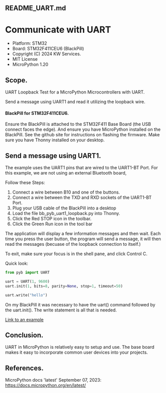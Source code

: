 ## README_UART.md
# Communicate with UART

* Platform: STM32
* Board: STM32F411CEU6 (BlackPill)
* Copyright (C) 2024 KW Services.
* MIT License
* MicroPython 1.20

## Scope.

UART Loopback Test for a MicroPython Microcontrollers with UART.

Send a message using UART1 and read it utilizing the loopback wire.

#### BlackPill for STM32F411CEU6.

Ensure the BlackPill is attached to the STM32F411 Base Board (the USB connect faces the edge).
And ensure you have MicroPython installed on the BlackPill.  See the github site for instructions
on flashing the firmware.  Make sure you have Thonny installed on your desktop.

## Send a message using UART1.

The example uses the UART1 pins that are wired to the UART1-BT Port.
For this example, we are not using an external Bluetooth board,

Follow these Steps:
1) Connect a wire between B10 and one of the buttons.
2) Connect a wire between the TXD and RXD sockets of the UART1-BT Port.
3) Plug your USB cable of the BlackPill into a desktop
4) Load the file bb_pyb_uart1_loopback.py into Thonny.
5) Click the Red STOP icon in the toolbar.
6) Click the Green Run icon in the tool bar

The application will display a few information messages and then wait.
Each time you press the user button, the program will send a message,
it will then read the messages (becuase of the loopback connection to itself.)

To exit, make sure your focus is in the shell pane, and click Control C.


Quick look:
```python
from pyb import UART

uart = UART(1, 9600)
uart.init(1, bits=8, parity=None, stop=1, timeout=50)

uart.write("hello")
```

On my BlackPill it was necessary to have the uart() command followed by the uart.init().  The write statement is all that is needed.


[Link to an example](/bb_pyb_uart1_send.py)




 



## Conclusion.

UART in MicroPython is relatively easy to setup and use.  The base board makes it easy to incorporate common user devices into your projects.

## References.

MicroPython docs 'latest' September 07, 2023: https://docs.micropython.org/en/latest/